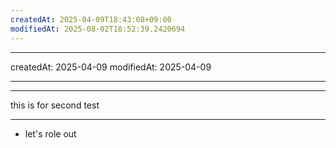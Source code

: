 ```yaml
---
createdAt: 2025-04-09T18:43:08+09:00
modifiedAt: 2025-08-02T18:52:39.2420694
---
```

---
createdAt: 2025-04-09
modifiedAt: 2025-04-09

---

---
this is for second test

---

- let's role out



